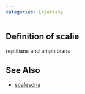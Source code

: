 ```yaml
---
categories: [species]
---
```

## Definition of scalie

reptilians and amphibians

## See Also

- [scalesona](./scalesona)
